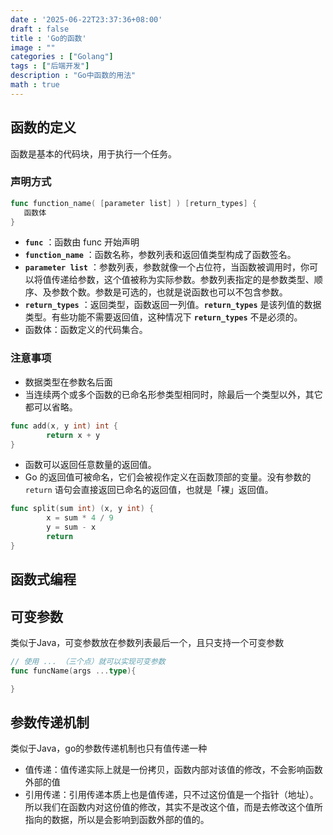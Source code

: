 ```yaml
---
date : '2025-06-22T23:37:36+08:00'
draft : false
title : 'Go的函数'
image : ""
categories : ["Golang"]
tags : ["后端开发"]
description : "Go中函数的用法"
math : true
---
```


## 函数的定义

函数是基本的代码块，用于执行一个任务。

### 声明方式

```go
func function_name( [parameter list] ) [return_types] {
   函数体
}
```

- **`func`** ：函数由 func 开始声明
- **`function_name`** ：函数名称，参数列表和返回值类型构成了函数签名。
- **`parameter list`** ：参数列表，参数就像一个占位符，当函数被调用时，你可以将值传递给参数，这个值被称为实际参数。参数列表指定的是参数类型、顺序、及参数个数。参数是可选的，也就是说函数也可以不包含参数。
- **`return_types`** ：返回类型，函数返回一列值。**`return_types`** 是该列值的数据类型。有些功能不需要返回值，这种情况下 **`return_types`** 不是必须的。
- 函数体：函数定义的代码集合。

### 注意事项

- 数据类型在参数名后面
- 当连续两个或多个函数的已命名形参类型相同时，除最后一个类型以外，其它都可以省略。

```Go
func add(x, y int) int {
        return x + y
}
```

- 函数可以返回任意数量的返回值。
- Go 的返回值可被命名，它们会被视作定义在函数顶部的变量。没有参数的 `return` 语句会直接返回已命名的返回值，也就是「裸」返回值。

```Go
func split(sum int) (x, y int) {
        x = sum * 4 / 9
        y = sum - x
        return
}
```

## 函数式编程



## 可变参数

类似于Java，可变参数放在参数列表最后一个，且只支持一个可变参数

```Go
// 使用 ... （三个点）就可以实现可变参数
func funcName(args ...type){

}
```

## 参数传递机制

类似于Java，go的参数传递机制也只有值传递一种

- 值传递：值传递实际上就是一份拷贝，函数内部对该值的修改，不会影响函数外部的值
- 引用传递：引用传递本质上也是值传递，只不过这份值是一个指针（地址）。 所以我们在函数内对这份值的修改，其实不是改这个值，而是去修改这个值所指向的数据，所以是会影响到函数外部的值的。